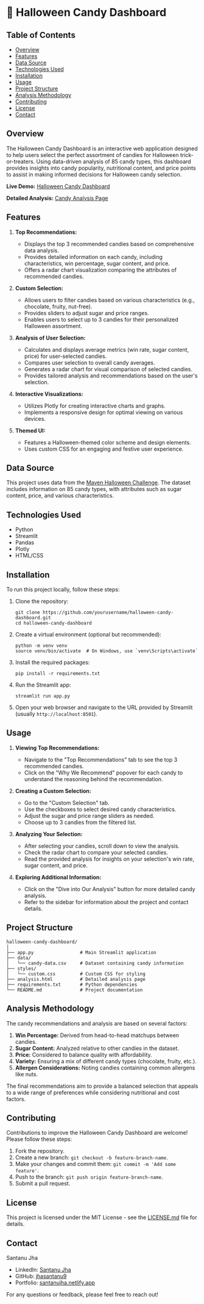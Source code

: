 # 🎃 Halloween Candy Dashboard

## Table of Contents
- [Overview](#overview)
- [Features](#features)
- [Data Source](#data-source)
- [Technologies Used](#technologies-used)
- [Installation](#installation)
- [Usage](#usage)
- [Project Structure](#project-structure)
- [Analysis Methodology](#analysis-methodology)
- [Contributing](#contributing)
- [License](#license)
- [Contact](#contact)

## Overview

The Halloween Candy Dashboard is an interactive web application designed to help users select the perfect assortment of candies for Halloween trick-or-treaters. Using data-driven analysis of 85 candy types, this dashboard provides insights into candy popularity, nutritional content, and price points to assist in making informed decisions for Halloween candy selection.

**Live Demo:** [Halloween Candy Dashboard](https://halloween-candy-rankings.streamlit.app/)

**Detailed Analysis:** [Candy Analysis Page](https://halloween-candy-rankings-analysis.netlify.app/)

## Features

1. **Top Recommendations:**
   - Displays the top 3 recommended candies based on comprehensive data analysis.
   - Provides detailed information on each candy, including characteristics, win percentage, sugar content, and price.
   - Offers a radar chart visualization comparing the attributes of recommended candies.

2. **Custom Selection:**
   - Allows users to filter candies based on various characteristics (e.g., chocolate, fruity, nut-free).
   - Provides sliders to adjust sugar and price ranges.
   - Enables users to select up to 3 candies for their personalized Halloween assortment.

3. **Analysis of User Selection:**
   - Calculates and displays average metrics (win rate, sugar content, price) for user-selected candies.
   - Compares user selection to overall candy averages.
   - Generates a radar chart for visual comparison of selected candies.
   - Provides tailored analysis and recommendations based on the user's selection.

4. **Interactive Visualizations:**
   - Utilizes Plotly for creating interactive charts and graphs.
   - Implements a responsive design for optimal viewing on various devices.

5. **Themed UI:**
   - Features a Halloween-themed color scheme and design elements.
   - Uses custom CSS for an engaging and festive user experience.

## Data Source

This project uses data from the [Maven Halloween Challenge](https://mavenanalytics.io/challenges/maven-halloween-challenge/701f06a2-a19b-41e9-95d3-37a0dcc5492f). The dataset includes information on 85 candy types, with attributes such as sugar content, price, and various characteristics.

## Technologies Used

- Python
- Streamlit
- Pandas
- Plotly
- HTML/CSS

## Installation

To run this project locally, follow these steps:

1. Clone the repository:
   ```
   git clone https://github.com/yourusername/halloween-candy-dashboard.git
   cd halloween-candy-dashboard
   ```

2. Create a virtual environment (optional but recommended):
   ```
   python -m venv venv
   source venv/bin/activate  # On Windows, use `venv\Scripts\activate`
   ```

3. Install the required packages:
   ```
   pip install -r requirements.txt
   ```

4. Run the Streamlit app:
   ```
   streamlit run app.py
   ```

5. Open your web browser and navigate to the URL provided by Streamlit (usually `http://localhost:8501`).

## Usage

1. **Viewing Top Recommendations:**
   - Navigate to the "Top Recommendations" tab to see the top 3 recommended candies.
   - Click on the "Why We Recommend" popover for each candy to understand the reasoning behind the recommendation.

2. **Creating a Custom Selection:**
   - Go to the "Custom Selection" tab.
   - Use the checkboxes to select desired candy characteristics.
   - Adjust the sugar and price range sliders as needed.
   - Choose up to 3 candies from the filtered list.

3. **Analyzing Your Selection:**
   - After selecting your candies, scroll down to view the analysis.
   - Check the radar chart to compare your selected candies.
   - Read the provided analysis for insights on your selection's win rate, sugar content, and price.

4. **Exploring Additional Information:**
   - Click on the "Dive into Our Analysis" button for more detailed candy analysis.
   - Refer to the sidebar for information about the project and contact details.

## Project Structure

```
halloween-candy-dashboard/
│
├── app.py                 # Main Streamlit application
├── data/
│   └── candy-data.csv     # Dataset containing candy information
├── styles/
│   └── custom.css         # Custom CSS for styling
├── analysis.html          # Detailed analysis page
├── requirements.txt       # Python dependencies
└── README.md              # Project documentation
```

## Analysis Methodology

The candy recommendations and analysis are based on several factors:

1. **Win Percentage:** Derived from head-to-head matchups between candies.
2. **Sugar Content:** Analyzed relative to other candies in the dataset.
3. **Price:** Considered to balance quality with affordability.
4. **Variety:** Ensuring a mix of different candy types (chocolate, fruity, etc.).
5. **Allergen Considerations:** Noting candies containing common allergens like nuts.

The final recommendations aim to provide a balanced selection that appeals to a wide range of preferences while considering nutritional and cost factors.

## Contributing

Contributions to improve the Halloween Candy Dashboard are welcome! Please follow these steps:

1. Fork the repository.
2. Create a new branch: `git checkout -b feature-branch-name`.
3. Make your changes and commit them: `git commit -m 'Add some feature'`.
4. Push to the branch: `git push origin feature-branch-name`.
5. Submit a pull request.

## License

This project is licensed under the MIT License - see the [LICENSE.md](LICENSE.md) file for details.

## Contact

Santanu Jha
- LinkedIn: [Santanu Jha](https://www.linkedin.com/in/santanu-jha-845510292/)
- GitHub: [jhasantanu9](https://github.com/jhasantanu9)
- Portfolio: [santanujha.netlify.app](https://santanujha.netlify.app/)

For any questions or feedback, please feel free to reach out!
